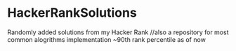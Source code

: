 # HackerRankSolutions
Randomly added solutions from my Hacker Rank //also a repository for most common alogrithms implementation
~90th rank percentile as of now

